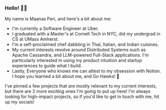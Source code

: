 ### Hello! 👋🏽

My name is Maanas Peri, and here's a bit about me:
- I'm currently a Software Engineer at Uber.
- I graduated with a Master's at Cornell Tech in NYC, did my undergrad in CS at UMass Amherst.
- I'm a self-proclaimed chef dabbling in Thai, Italian, and Indian cuisines.
- My current interests revolve around Distributed Systems such as Apache Cassandra, and LLM-powered Full-Stack applications. I'm particularly interested in using my product intuition and startup experiences to guide what I build.
- Lastly, Everyone who knows me can attest to my obsession with Notion. I hope you learned a bit about me, and Go Hawks! 🏈 

I've pinned a few projects that are mostly relevant to my current interests, but there are 2 more exciting ones I'm going to put up here! I'm always looking for high-impact projects, so if you'd like to get in touch with me, hit up my socials!
